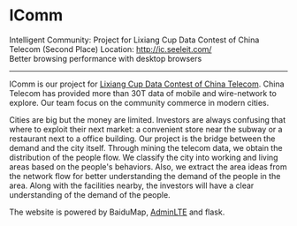 # IComm
Intelligent Community: Project for Lixiang Cup Data Contest of China Telecom (Second Place) 
Location: http://ic.seeleit.com/  
Better browsing performance with desktop browsers

***

IComm is our project for [Lixiang Cup Data Contest of China Telecom](http://hezuo.sh.189.cn/content.aspx?id=461). China Telecom has provided more than 30T data of mobile and wire-network to explore. Our team focus on the community commerce in modern cities.

Cities are big but the money are limited. Investors are always confusing that where to exploit their next market: a convenient store near the subway or a restaurant next to a office building. Our project is the bridge between the demand and the city itself. Through mining the telecom data, we obtain the distribution of the people flow. We classify the city into working and living areas based on the people's behaviors. Also, we extract the area ideas from the network flow for better understanding the demand of the people in the area. Along with the facilities nearby, the investors will have a clear understanding of the demand of the people.

The website is powered by BaiduMap, [AdminLTE](https://github.com/almasaeed2010/AdminLTE) and flask.
